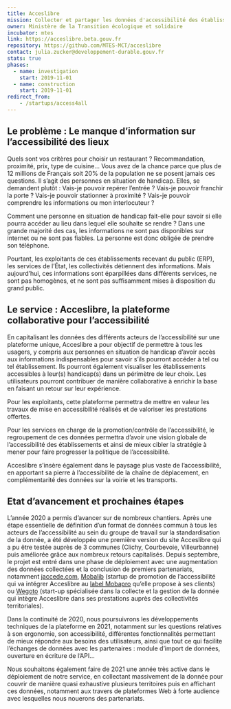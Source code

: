 ```yaml
---
title: Acceslibre
mission: Collecter et partager les données d'accessibilité des établissements publics
owner: Ministère de la Transition écologique et solidaire
incubator: mtes
link: https://acceslibre.beta.gouv.fr
repository: https://github.com/MTES-MCT/acceslibre
contact: julia.zucker@developpement-durable.gouv.fr
stats: true
phases:
  - name: investigation
    start: 2019-11-01
  - name: construction
    start: 2019-11-01
redirect_from:
    - /startups/access4all
---
```


## Le problème&nbsp;: Le manque d’information sur l’accessibilité des lieux

Quels sont vos critères pour choisir un restaurant&nbsp;? Recommandation, proximité, prix, type de cuisine… Vous avez de la chance parce que plus de 12 millions de Français soit 20% de la population ne se posent jamais ces questions. Il s’agit des personnes en situation de handicap. Elles, se demandent plutôt&nbsp;: Vais-je pouvoir repérer l’entrée&nbsp;? Vais-je pouvoir franchir la porte&nbsp;? Vais-je pouvoir stationner à proximité&nbsp;? Vais-je pouvoir comprendre les informations ou mon interlocuteur&nbsp;?

Comment une personne en situation de handicap fait-elle pour savoir si elle pourra accéder au lieu dans lequel elle souhaite se rendre&nbsp;? Dans une grande majorité des cas, les informations ne sont pas disponibles sur internet ou ne sont pas fiables. La personne est donc obligée de prendre son téléphone.

Pourtant, les exploitants de ces établissements recevant du public (ERP), les services de l’État, les collectivités détiennent des informations. Mais aujourd’hui, ces informations sont éparpillées dans différents services, ne sont pas homogènes, et ne sont pas suffisamment mises à disposition du grand public.

## Le service&nbsp;: Acceslibre, la plateforme collaborative pour l’accessibilité

En capitalisant les données des différents acteurs de l’accessibilité sur une plateforme unique, Acceslibre a pour objectif de permettre à tous les usagers, y compris aux personnes en situation de handicap d’avoir accès aux informations indispensables pour savoir s’ils pourront accéder à tel ou tel établissement. Ils pourront également visualiser les établissements accessibles à leur(s) handicap(s) dans un périmètre de leur choix. Les utilisateurs pourront contribuer de manière collaborative à enrichir la base en faisant un retour sur leur expérience.

Pour les exploitants, cette plateforme permettra de mettre en valeur les travaux de mise en accessibilité réalisés et de valoriser les prestations offertes.

Pour les services en charge de la promotion/contrôle de l’accessibilité, le regroupement de ces données permettra d’avoir une vision globale de l’accessibilité des établissements et ainsi de mieux cibler la stratégie à mener pour faire progresser la politique de l’accessibilité.

Acceslibre s’insère également dans le paysage plus vaste de l’accessibilité, en apportant sa pierre à l’accessibilité de la chaîne de déplacement, en complémentarité des données sur la voirie et les transports.

## Etat d’avancement et prochaines étapes

L’année 2020 a permis d’avancer sur de nombreux chantiers. Après une étape essentielle de définition d’un format de données commun à tous les acteurs de l’accessibilité au sein du groupe de travail sur la standardisation de la donnée, a été développée une première version du site Acceslibre qui a pu être testée auprès de 3 communes (Clichy, Courbevoie, Villeurbanne) puis améliorée grâce aux nombreux retours capitalisés. Depuis septembre, le projet est entré dans une phase de déploiement avec une augmentation des données collectées et la conclusion de premiers partenariats, notamment [jaccede.com](https://www.jaccede.com/), [Mobalib](https://www.mobalib.com/) (startup de promotion de l’accessibilité qui va intégrer Acceslibre au [label Mobapro](https://mobapro.mobalib.com/) qu’elle propose à ses clients) ou [Wegoto](https://www.wegoto.eu/) (start-up spécialisée dans la collecte et la gestion de la donnée qui intègre Acceslibre dans ses prestations auprès des collectivités territoriales).

Dans la continuité de 2020, nous poursuivrons les développements techniques de la plateforme en 2021, notamment sur les questions relatives à son ergonomie, son accessibilité, différentes fonctionnalités permettant de mieux répondre aux besoins des utilisateurs, ainsi que tout ce qui facilite l’échanges de données avec les partenaires&nbsp;: module d’import de données, ouverture en écriture de l’API...

Nous souhaitons également faire de 2021 une année très active dans le déploiement de notre service, en collectant massivement de la donnée pour couvrir de manière quasi exhaustive plusieurs territoires puis en affichant ces données, notamment aux travers de plateformes Web à forte audience avec lesquelles nous nouerons des partenariats.
